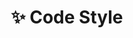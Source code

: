 ---
title: ✨ Code Style
description: Best practices for general code styling that goes beyond linter rules. 
---